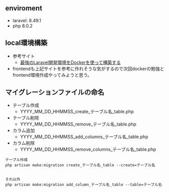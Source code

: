 ## enviroment
- laravel: 8.49.1
- php 8.0.2

## local環境構築
- 参考サイト
    - [最強のLaravel開発環境をDockerを使って構築する](https://qiita.com/ucan-lab/items/5fc1281cd8076c8ac9f4)
- frontendも上記サイトを参考に作れそうな気がするので次回dockerの勉強とfrontend環境作成やってみようと思う。

## マイグレーションファイルの命名
- テーブル作成
    - YYYY_MM_DD_HHMMSS_create_テーブル名_table.php
- テーブル削除
    - YYYY_MM_DD_HHMMSS_remove_テーブル名_table.php
- カラム追加
    - YYYY_MM_DD_HHMMSS_add_columns_テーブル名_table.php
- カラム削除
    - YYYY_MM_DD_HHMMSS_remove_columns_テーブル名_table.php

```
テーブル作成
php artisan make:migration create_テーブル名_table --create=テーブル名


それ以外
php artisan make:migration add_column_テーブル名_table --table=テーブル名

```